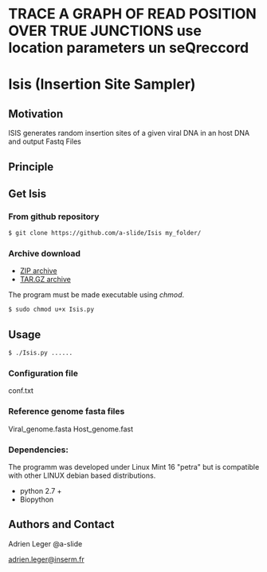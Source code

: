 # TRACE A GRAPH OF READ POSITION OVER TRUE JUNCTIONS use location parameters un seQreccord

# Isis (Insertion Site Sampler)

## Motivation

ISIS generates random insertion sites of a given viral DNA in an host DNA and output Fastq Files

## Principle


## Get Isis

### From github repository 
``` bash
$ git clone https://github.com/a-slide/Isis my_folder/
```

### Archive download
* [ZIP archive](https://github.com/a-slide/Isis/archive/master.zip)
* [TAR.GZ archive](https://github.com/a-slide/Isis/tarball/master)

The program must be made executable using *chmod*.
``` bash
$ sudo chmod u+x Isis.py
```

## Usage
``` bash
$ ./Isis.py ......
```

### Configuration file
conf.txt

### Reference genome fasta files

Viral_genome.fasta
Host_genome.fast

### Dependencies:

The programm was developed under Linux Mint 16 "petra" but is compatible with other LINUX debian based distributions.
* python 2.7 +
* Biopython


## Authors and Contact
Adrien Leger @a-slide

adrien.leger@inserm.fr

